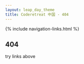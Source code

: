 ```yaml
---
layout: leap_day_theme
title: Coderetreat 中国 - 404
---
```


{% include navigation-links.html %}

## 404

try links above
